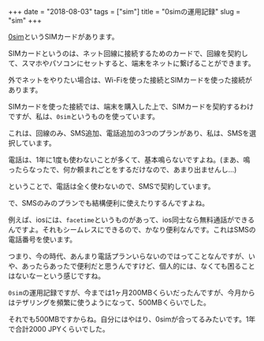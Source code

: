 +++
date = "2018-08-03"
tags = ["sim"]
title = "0simの運用記録"
slug = "sim"
+++

[0sim](http://mobile.nuro.jp/0sim/)というSIMカードがあります。

SIMカードというのは、ネット回線に接続するためのカードで、回線を契約して、スマホやパソコンにセットすると、端末をネットに繋げることができます。

外でネットをやりたい場合は、Wi-Fiを使った接続とSIMカードを使った接続があります。

SIMカードを使った接続では、端末を購入した上で、SIMカードを契約するわけですが、私は、`0sim`というものを使っています。

これは、回線のみ、SMS追加、電話追加の3つのプランがあり、私は、SMSを選択しています。

電話は、1年に1度も使わないことが多くて、基本鳴らないですよね。(まあ、鳴ったらなったで、何か頼まれごとをするだけなので、あまり出ませんし...)

ということで、電話は全く使わないので、SMSで契約しています。

で、SMSのみのプランでも結構便利に使えたりするんですよね。

例えば、iosには、`facetime`というものがあって、ios同士なら無料通話ができるんですよ。それもシームレスにできるので、かなり便利なんです。これはSMSの電話番号を使います。

つまり、今の時代、あんまり電話プランいらないのではってことなんですが、いや、あったらあったで便利だと思うんですけど、個人的には、なくても困ることはないなーという感じですね。

`0sim`の運用記録ですが、今までは1ヶ月200MBくらいだったんですが、今月からはテザリングを頻繁に使うようになって、500MBくらいでした。

それでも500MBですからね。自分にはやはり、0simが合ってるみたいです。1年で合計2000 JPYくらいでした。

